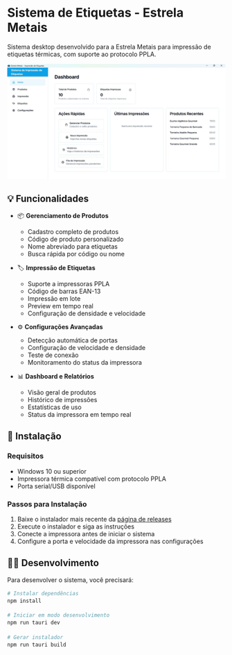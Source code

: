 # Sistema de Etiquetas - Estrela Metais

Sistema desktop desenvolvido para a Estrela Metais para impressão de etiquetas térmicas, com suporte ao protocolo PPLA.

![Tela do Sistema](./docs/screenshots/dashboard.png)

## 💡 Funcionalidades

- 📦 **Gerenciamento de Produtos**
  - Cadastro completo de produtos
  - Código de produto personalizado
  - Nome abreviado para etiquetas
  - Busca rápida por código ou nome

- 🏷️ **Impressão de Etiquetas**
  - Suporte a impressoras PPLA
  - Código de barras EAN-13
  - Impressão em lote
  - Preview em tempo real
  - Configuração de densidade e velocidade

- ⚙️ **Configurações Avançadas**
  - Detecção automática de portas
  - Configuração de velocidade e densidade
  - Teste de conexão
  - Monitoramento do status da impressora

- 📊 **Dashboard e Relatórios**
  - Visão geral de produtos
  - Histórico de impressões
  - Estatísticas de uso
  - Status da impressora em tempo real

## 🚀 Instalação

### Requisitos

- Windows 10 ou superior
- Impressora térmica compatível com protocolo PPLA
- Porta serial/USB disponível

### Passos para Instalação

1. Baixe o instalador mais recente da [página de releases](https://github.com/seu-usuario/sistema-etiquetas/releases)
2. Execute o instalador e siga as instruções
3. Conecte a impressora antes de iniciar o sistema
4. Configure a porta e velocidade da impressora nas configurações

## 👩‍💻 Desenvolvimento

Para desenvolver o sistema, você precisará:

```bash
# Instalar dependências
npm install

# Iniciar em modo desenvolvimento
npm run tauri dev

# Gerar instalador
npm run tauri build
